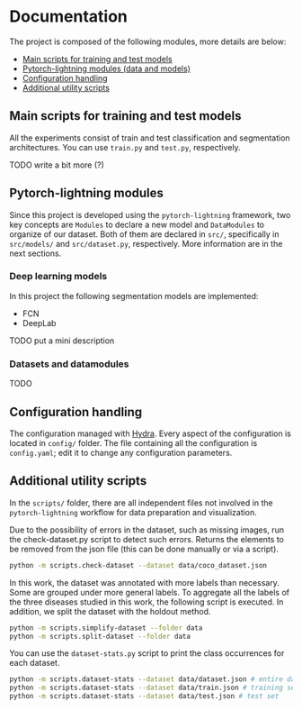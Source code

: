 # **Documentation**

The project is composed of the following modules, more details are below:

- [Main scripts for training and test models](#main-scripts-for-training-and-test-models)
- [Pytorch-lightning modules (data and models)](#pytorch-lightning-modules)
- [Configuration handling](#configuration-handling)
- [Additional utility scripts](#additional-utility-scripts)


## Main scripts for training and test models

All the experiments consist of train and test classification and segmentation architectures. You can use `train.py` and `test.py`, respectively. 

TODO write a bit more (?)

## Pytorch-lightning modules
Since this project is developed using the `pytorch-lightning` framework, two key concepts are `Modules` to declare a new model and `DataModules` to organize of our dataset. Both of them are declared in `src/`, specifically in `src/models/` and `src/dataset.py`, respectively. More information are in the next sections.

### Deep learning models

In this project the following segmentation models are implemented:
- FCN
- DeepLab

TODO put a mini description

### Datasets and datamodules

TODO

## Configuration handling
The configuration managed with [Hydra](https://hydra.cc/). Every aspect of the configuration is located in `config/` folder. The file containing all the configuration is `config.yaml`; edit it to change any configuration parameters.

## Additional utility scripts

In the `scripts/` folder, there are all independent files not involved in the `pytorch-lightning` workflow for data preparation and visualization.

Due to the possibility of errors in the dataset, such as missing images, run the check-dataset.py script to detect such errors. Returns the elements to be removed from the json file (this can be done manually or via a script).
```bash
python -m scripts.check-dataset --dataset data/coco_dataset.json
```
In this work, the dataset was annotated with more labels than necessary. Some are grouped under more general labels. To aggregate all the labels of the three diseases studied in this work, the following script is executed. In addition, we split the dataset with the holdout method.
```bash
python -m scripts.simplify-dataset --folder data
python -m scripts.split-dataset --folder data
```

You can use the `dataset-stats.py`   script to print the class occurrences for each dataset.
```bash
python -m scripts.dataset-stats --dataset data/dataset.json # entire dataset
python -m scripts.dataset-stats --dataset data/train.json # training set
python -m scripts.dataset-stats --dataset data/test.json # test set
```
